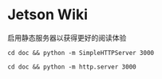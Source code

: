 # Jetson Wiki

启用静态服务器以获得更好的阅读体验

``` python2
cd doc && python -m SimpleHTTPServer 3000
```
```python3
cd doc && python -m http.server 3000
```